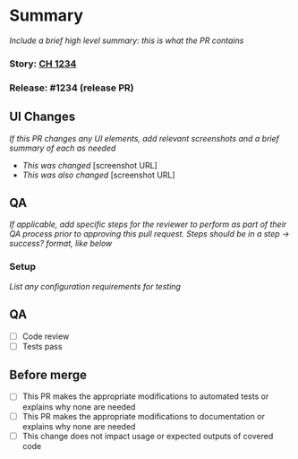 # Summary

_Include a brief high level summary: this is what the PR contains_

### Story: [CH 1234](story-url)
### Release: #1234 (release PR)

## UI Changes

_If this PR changes any UI elements, add relevant screenshots and a brief summary of each as needed_

- _This was changed_ [screenshot URL]
- _This was also changed_ [screenshot URL]

## QA

_If applicable, add specific steps for the reviewer to perform as part of their QA process prior to approving this pull request. Steps should be in a step -> success? format, like below_

### Setup

_List any configuration requirements for testing_

## QA

- [ ] Code review
- [ ] Tests pass

## Before merge

- [ ] This PR makes the appropriate modifications to automated tests or explains why none are needed
- [ ] This PR makes the appropriate modifications to documentation or explains why none are needed
- [ ] This change does not impact usage or expected outputs of covered code
